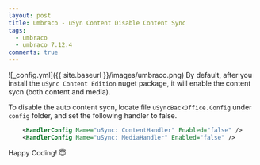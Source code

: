 ```yaml
---
layout: post
title: Umbraco - uSyn Content Disable Content Sync
tags:
  - umbraco
  - umbraco 7.12.4
comments: true
---
```


![_config.yml]({{ site.baseurl }}/images/umbraco.png)
By default, after you install the `uSync Content Edition` nuget package, it will enable the content sycn (both content and media). 
<!--more-->
To disable the auto content sycn, locate file `uSyncBackOffice.Config` under `config` folder, and set the following handler to false.


```xml
    <HandlerConfig Name="uSync: ContentHandler" Enabled="false" /> 
    <HandlerConfig Name="uSync: MediaHandler" Enabled="false" /> 
```




Happy Coding! 😇